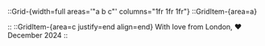 ::Grid-{width=full areas='"a b c"' columns="1fr 1fr 1fr"}
::GridItem-{area=a}
<!-- A portfolio starter based on Nuxt, Nuxt Content and Tailwind -->
     
::
::GridItem-{area=c justify=end align=end}
With love from London,  ❤️ <br /> December 2024
::
<!-- Content of the page -->

